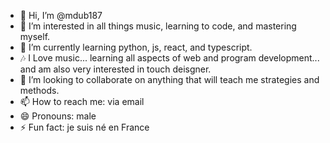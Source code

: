 - 👋 Hi, I’m @mdub187
- 👀 I’m interested in all things music, learning to code, and mastering myself.
- 🌱 I’m currently learning python, js, react, and typescript.
- 🎶 I Love music... learning all aspects of web and program development... and am also very interested in touch deisgner.
- 💞️ I’m looking to collaborate on anything that will teach me strategies and methods.
- 📫 How to reach me: via email
- 😄 Pronouns: male
- ⚡ Fun fact: je suis né en France

<!---
mdub187/mdub187 is a ✨ special ✨ repository because its `README.md` (this file) appears on your GitHub profile.
You can click the Preview link to take a look at your changes.
--->
